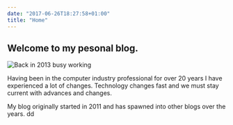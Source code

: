 ```yaml
---
date: "2017-06-26T18:27:58+01:00"
title: "Home"
---
```

## Welcome to my pesonal blog.

![Back in 2013 busy working](/images/2013/lou_mac_windows_ipad_computers_busy.jpeg")

Having been in the computer industry professional for over 20 years I have experienced a lot of changes. Technology changes fast and we must stay current with advances and changes.

My blog originally started in 2011 and has spawned into other blogs over the years.
dd
